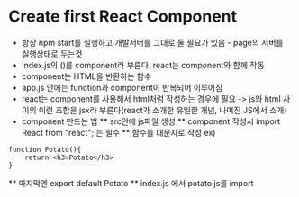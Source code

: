 # Create first React Component

* 항상 npm start를 실행하고 개발서버를 그대로 둘 필요가 있음 - page의 서버를 실행상태로 두는것
* index.js의 (<App/>)를 component라 부른다. react는 component와 함께 작동
* component는 HTML을 반환하는 함수 
* app.js 안에는 function과 component이 반복되어 이루어짐
* react는 component를 사용해서 html처럼 작성하는 경우에 필요 -> js와 html 사이의 이런 조합을 jsx라 부른다(react가 소개한 유일한 개념, 나머진 JS에서 소개)
* component 만드는 법
** src안에 js파일 생성
** component 작성시 import React from "react"; 는 필수
** 함수를 대문자로 작성 ex)
```
function Potato(){
    return <h3>Potato</h3>
}
```
** 마지막엔 export default Potato
** index.js 에서 potato.js를 import


